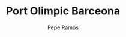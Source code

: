 ---
layout: ../../layouts/ImgHorizontal.astro
title: "Port Olimpic Barceona"
pubDate: 2023-08-22
description: "Canon EOS RP RF24-105mm F4-7.1 IS STM"
author: "Pepe Ramos"
name: "/img/img1.webp"
nextImg: "/img/img2.webp"
alt: "Verd estribor vermell bavor"
galeria: "horitzo"
prev: "img7"
next: "img2"
---